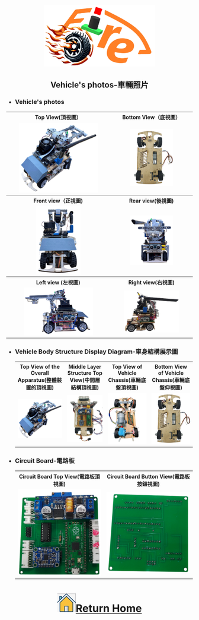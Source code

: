 <div align="center"><img src="../other/img/logo.png" width="300" alt=" logo"></div>

## <div align="center"> Vehicle's photos-車輛照片</div>
- ### Vehicle's photos
<div align="center">
<table>
  <tr align="center">
    <th>Top View(頂視圖）</th>
    <th>Bottom View（底視圖） </th>
  </tr>
    <tr align="center">
    <td><img src="./img/top.png"  width = "80%" alt="Top view" > </td>
    <td><img src="../schemes/Assembly_Instructions/img/down.png"  width = "55%"  alt="Bottom view " ></td>

  </tr>
    <tr align="center">
    <th>Front view（正視圖) </th>
    <th>Rear view(後視圖)</th>
  </tr>
    </tr>
    <tr align="center">
    <td><img src="./img/front.png" width = "45%"  alt="Front_view" ></td>
    <td><img src="./img/back.png" width = "55%"  alt="Rear_view" ></td>
  </tr>
  </tr>
    <tr align="center">
    <th>Left view (左視圖)</th>
    <th>Right view(右視圖)</th>
  </tr>
    </tr>
    <tr align="center">
    <td><img src="./img/left.png" width = "70%" alt="Left view" ></td>
    <td><img src="./img/right.png" width = "70%" alt="Right view" ></td>
  </tr>
</table>
</div> 

- ### Vehicle Body Structure Display Diagram-車身結構展示圖
  <div align="center">
  <table>
    <tr>
    <th>Top View of the Overall Apparatus(整體裝置的頂視圖)
    </th>
    <th>Middle Layer Structure Top View(中間層結構頂視圖)</th>
    <th>Top View of Vehicle Chassis(車輛底盤頂視圖)</th>
    <th>Bottom View of Vehicle Chassis(車輛底盤仰視圖)</th>
    </tr>
    <tr align="center">
      <td>  <img src="../schemes/Assembly_Instructions/img/car_all.png"  width = "400" alt="Top View of the Overall Apparatus" >
      </td>
      <td><img src="../schemes/Assembly_Instructions/img/Middle_Layer_Top_View.png" width = "400" alt="Middle Layer Structure Top View" >
      </td>
      <td><img src="../schemes/Vehicle_Chassis_Design/img/2024Vehicle_Chassis_Design_down.png" width="400" alt="Top View of Vehicle Chassis" >
      </td>
      <td><img src="../schemes/Assembly_Instructions/img/down.png" width="400" alt="Bottom View of Vehicle Chassis" ></td>
    </tr>
  </table>
  </div>
- ### Circuit Board-電路板
    <div align="center">
    <table>
      <tr align="center">
          <th> Circuit Board Top View(電路板頂視圖)
          </th><th>Circuit Board Button View(電路板按鈕視圖)</th>
      </tr>
      <tr align="center">
        <td> <img src="../models/Circuit_Design/img/circuitboardup.png" width="300" alt="circuit_up"> </td><td><img src="../models/Circuit_Design/img/circuitboardback.png" width="300" alt="circuit_lower.jpg"></td>
      </tr>
    </table>
    </div>

# <div align="center">![HOME](../other/img/home.png)[Return Home](../)</div> 
